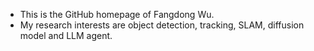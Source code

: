 - This is the GitHub homepage of Fangdong Wu.
- My research interests are object detection, tracking, SLAM, diffusion model and LLM agent. 
